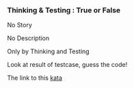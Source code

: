 ### Thinking & Testing : True or False

No Story

No Description

Only by Thinking and Testing

Look at result of testcase, guess the code!

The link to this [kata](https://www.codewars.com/kata/thinking-and-testing-true-or-false/java)

